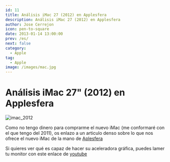 ```yaml
---
id: 11
title: Análisis iMac 27 (2012) en Applesfera
description: Análisis iMac 27 (2012) en Applesfera
author: Jose Cerrejon
icon: pen-to-square
date: 2013-01-14 13:00:00
prev: /es/
next: false
category:
  - Apple
tag:
  - Apple
image: /images/mac.jpg
---
```


# Análisis iMac 27" (2012) en Applesfera

![imac_2012](/images/mac.jpg)

Como no tengo dinero para comprarme el nuevo iMac (me conformaré con el que tengo del 2011), os enlazo a un articulo denso sobre lo que nos ofrece el nuevo iMac de la mano de [Aplesfera](http://www.applesfera.com/sobremesa/analisis-imac-27-2012-disenado-hacia-lo-imposible)

Si quieres ver qué es capaz de hacer su aceleradora gráfica, puedes lamer tu monitor con este enlace de [youtube](http://www.youtube.com/watch?v=AZEDWCccqz0)